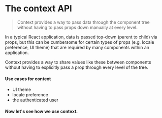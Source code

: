 # The context API

> Context provides a way to pass data through the component tree without having to pass props down manually at every level.

In a typical React application, data is passed top-down (parent to child) via props, but this can be cumbersome for certain types of props (e.g. locale preference, UI theme) that are required by many components within an application.

Context provides a way to share values like these between components without having to explicitly pass a prop through every level of the tree.

#### Use cases for context

- UI theme
- locale preference
- the authenticated user

#### Now let's see how we use context.
